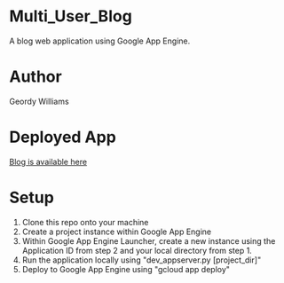 # Multi_User_Blog
A blog web application using Google App Engine.

# Author
Geordy Williams

# Deployed App
[Blog is available here](http://geordy-146823.appspot.com/blog)

# Setup
1. Clone this repo onto your machine
2. Create a project instance within Google App Engine
3. Within Google App Engine Launcher, create a new instance using the Application ID from step 2 and your local directory from step 1.
4. Run the application locally using "dev_appserver.py [project_dir]"
5. Deploy to Google App Engine using "gcloud app deploy"
